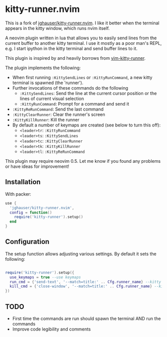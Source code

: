 # kitty-runner.nvim

This is a fork of [jghauser/kitty-runner.nvim](https://github.com/jghauser/kitty-runner.nvim). I like it better when the terminal appears in the kitty window, which runs nvim itself.

A neovim plugin written in lua that allows you to easily send lines from the current buffer to another kitty terminal. I use it mostly as a poor man's REPL, e.g. I start ipython in the kitty terminal and send buffer lines to it.

This plugin is inspired by and heavily borrows from [vim-kitty-runner](https://github.com/LkeMitchll/vim-kitty-runner).

The plugin implements the following:

- When first running `:KittySendLines` or `:KittyRunCommand`, a new kitty terminal is spawned (the 'runner').
- Further invocations of these commands do the following
  - `:KittySendLines`: Send the line at the current cursor position or the lines of current visual selection
  - `:KittyRunCommand`: Prompt for a command and send it
- `:KittyReRunCommand`: Send the last command
- `:KittyClearRunner`: Clear the runner's screen
- `:KittyKillRunner`: Kill the runner
- By default a number of keymaps are created (see below to turn this off):
  - `<leader>tr`: `:KittyRunCommand`
  - `<leader>ts`: `:KittySendLines`
  - `<leader>tc`: `:KittyClearRunner`
  - `<leader>tk`: `:KittyKillRunner`
  - `<leader>tl`: `:KittyReRunCommand`

This plugin may require neovim 0.5. Let me know if you found any problems or have ideas for improvement!

## Installation

With packer:

```lua
use {
  'jghauser/kitty-runner.nvim',
  config = function()
    require('kitty-runner').setup()
  end
}
```

## Configuration

The setup function allows adjusting various settings. By default it sets the following:

```lua

require('kitty-runner').setup({
  use_keymaps = true --use keymaps
  run_cmd = {'send-text', '--match=title:' .. Cfg.runner_name} --kitty arguments when sending lines/command
  kill_cmd = {'close-window', '--match=title:' .. Cfg.runner_name} --kitty arguments when killing a runner
})


```

## TODO

- First time the commands are run should spawn the terminal AND run the commands
- Improve code legibility and comments
